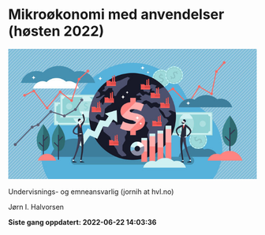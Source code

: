 
<!-- README.md is generated from README.Rmd. Please edit that file -->

# Mikroøkonomi med anvendelser (høsten 2022)

![](man/figures/abc.jpg)

Undervisnings- og emneansvarlig (jornih at hvl.no)

Jørn I. Halvorsen

**Siste gang oppdatert: 2022-06-22 14:03:36**
